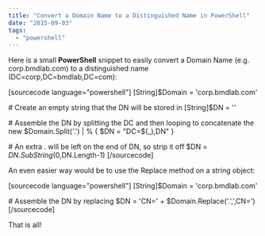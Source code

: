 ```yaml
---
title: "Convert a Domain Name to a Distinguished Name in PowerShell"
date: "2015-09-03"
tags: 
  - "powershell"
---
```


Here is a small **PowerShell** snippet to easily convert a Domain Name (e.g. corp.bmdlab.com) to a distinguished name (DC=corp,DC=bmdlab,DC=com):

\[sourcecode language="powershell"\] \[String\]$Domain = 'corp.bmdlab.com'

\# Create an empty string that the DN will be stored in \[String\]$DN = ''

\# Assemble the DN by splitting the DC and then looping to concatenate the new $Domain.Split('.') | % { $DN = "DC=$($\_),$DN" }

\# An extra . will be left on the end of DN, so strip it off $DN = $DN.SubString(0,$DN.Length-1) \[/sourcecode\]

An even easier way would be to use the Replace method on a string object:

\[sourcecode language="powershell"\] \[String\]$Domain = 'corp.bmdlab.com'

\# Assemble the DN by replacing $DN = 'CN=' + $Domain.Replace('.',',CN=') \[/sourcecode\]

That is all!

